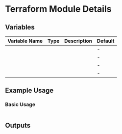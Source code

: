 # Terraform Module Details

## Variables

| Variable Name | Type | Description | Default |
| ------------- | ---- | ----------- | ------- |
|               |      |             | -       |
|               |      |             | -       |
|               |      |             | -       |
|               |      |             | -       |

## Example Usage

### Basic Usage

```bash
```

## Outputs

```bash
```

